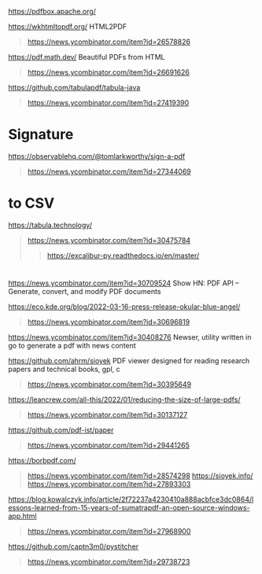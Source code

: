 https://pdfbox.apache.org/

https://wkhtmltopdf.org/ HTML2PDF
> https://news.ycombinator.com/item?id=26578826


https://pdf.math.dev/ Beautiful PDFs from HTML
> https://news.ycombinator.com/item?id=26691626

https://github.com/tabulapdf/tabula-java
> https://news.ycombinator.com/item?id=27419390

# Signature
https://observablehq.com/@tomlarkworthy/sign-a-pdf
> https://news.ycombinator.com/item?id=27344069

# to CSV
https://tabula.technology/
> https://news.ycombinator.com/item?id=30475784
> > https://excalibur-py.readthedocs.io/en/master/

#
https://news.ycombinator.com/item?id=30709524 Show HN: PDF API – Generate, convert, and modify PDF documents

https://eco.kde.org/blog/2022-03-16-press-release-okular-blue-angel/
> https://news.ycombinator.com/item?id=30696819

https://news.ycombinator.com/item?id=30408276 Newser, utility written in go to generate a pdf with news content

https://github.com/ahrm/sioyek PDF viewer designed for reading research papers and technical books, gpl, c
> https://news.ycombinator.com/item?id=30395649

https://leancrew.com/all-this/2022/01/reducing-the-size-of-large-pdfs/
> https://news.ycombinator.com/item?id=30137127

https://github.com/pdf-ist/paper
> https://news.ycombinator.com/item?id=29441265

https://borbpdf.com/
> https://news.ycombinator.com/item?id=28574298
https://sioyek.info/
> https://news.ycombinator.com/item?id=27893303

https://blog.kowalczyk.info/article/2f72237a4230410a888acbfce3dc0864/lessons-learned-from-15-years-of-sumatrapdf-an-open-source-windows-app.html
> https://news.ycombinator.com/item?id=27968900

https://github.com/captn3m0/pystitcher
> https://news.ycombinator.com/item?id=29738723
